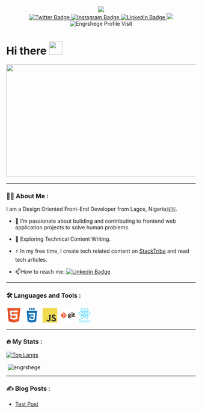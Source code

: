 <div id="header" align="center">
  <img src="https://media.giphy.com/media/M9gbBd9nbDrOTu1Mqx/giphy.gif" width="100"/>
</div>

<div id="badges" align="center">
  <a href="https://twitter.com/engrshege">
    <img src="https://img.shields.io/badge/Twitter-blue?style=for-the-badge&logo=twitter&logoColor=white" alt="Twitter Badge"/>
  </a>
  <a href="https://instagram.com/engrshege">
    <img src="https://img.shields.io/badge/Instagram-red?style=for-the-badge&logo=instagram&logoColor=white" alt="Instagram Badge"/>
  </a>
  <a href="https://linkedin.com/in/oluwasegunidowu">
    <img src="https://img.shields.io/badge/LinkedIn-blue?style=for-the-badge&logo=linkedin&logoColor=white" alt="LinkedIn Badge"/>
  </a>
  <a href="mailto: engrshege@gmail.com"> 
    <img src="https://img.shields.io/badge/Gmail-red?style=for-the-badge&logo=gmail&logoColor=white">
  </a>
</div>

<div align="center">
<img src="https://komarev.com/ghpvc/?username=engrshege&style=flat-square&color=blue" alt="Engrshege Profile Visit"/>
</div>

<div align="left">
<h1>
  Hi there
  <img src="https://media.giphy.com/media/hvRJCLFzcasrR4ia7z/giphy.gif" width="35px" height="35px"/>
</h1>
</div>

<div align="center">
  <img src="https://media.giphy.com/media/dWesBcTLavkZuG35MI/giphy.gif" width="600" height="300"/>
</div>

---

### :man_technologist: About Me :

I am a Design Oriented Front-End Developer from Lagos, Nigeria🇳🇬.

- :telescope: I’m passionate about buliding and contributing to frontend web application projects to solve human problems.

- :seedling: Exploring Technical Content Writing.

- :zap: In my free time, I create tech related content on <a href="https://Instagram.com/stacktribe">StackTribe</a> and read tech articles.

- :mailbox:How to reach me: [![Linkedin Badge](https://img.shields.io/badge/-Oluwasegun-blue?style=flat&logo=Linkedin&logoColor=white)](https://linkedin.com/in/oluwasegunidowu)

---

### :hammer_and_wrench: Languages and Tools :

<div>
  <img src="https://github.com/devicons/devicon/blob/master/icons/html5/html5-original.svg" title="HTML5" alt="HTML" width="40" height="40"/>&nbsp;
  <img src="https://github.com/devicons/devicon/blob/master/icons/css3/css3-plain-wordmark.svg"  title="CSS3" alt="CSS" width="40" height="40"/>&nbsp;
  <img src="https://github.com/devicons/devicon/blob/master/icons/javascript/javascript-original.svg" title="JavaScript" alt="JavaScript" width="40" height="40"/>&nbsp;
  <img src="https://github.com/devicons/devicon/blob/master/icons/git/git-original-wordmark.svg" title="Git" **alt="Git" width="40" height="40"/>
  <img src="https://github.com/devicons/devicon/blob/master/icons/react/react-original-wordmark.svg" title="React" alt="React" width="40" height="40"/>&nbsp;
</div>

---

### :fire: My Stats :

[![Top Langs](https://github-readme-stats.vercel.app/api/top-langs/?username=engrshege&layout=compact&theme=vision-friendly-dark)](https://github.com/anuraghazra/github-readme-stats)

<p>&nbsp;<img align="center" src="https://github-readme-stats.vercel.app/api?username=engrshege&show_icons=true&locale=en&theme=vision-friendly-dark" alt="engrshege" width="410" /></p>

---

### :writing_hand: Blog Posts :

<!-- BLOG-POST-LIST:START -->
- [Test Post](https://dev.to/itszed0/test-post-490g)
<!-- BLOG-POST-LIST:END -->
